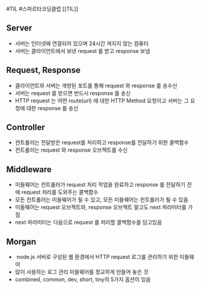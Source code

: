 #TIL #스파르타코딩클럽 [[TIL]]

## Server  
- 서버는 인터넷에 연결되어 있으며 24시간 꺼지지 않는 컴퓨터  
- 서버는 클라이언트에서 보낸 request 를 받고 response 보냄

## Request, Response
- 클라이언트와 서버는 개방된 포트를 통해 request 와 response 를 송수신
- 서버는 request 를 받으면 반드시 response 를 송신
- HTTP request 는 어떤 route(url) 에 대한 HTTP Method 요청이고 서버는 그 요청에 대한 response 를 송신
  
## Controller  
- 컨트롤러는 전달받은 request를 처리하고 response를 전달하기 위한 콜백함수
- 컨트롤러는 request 와 response 오브젝트를 수신
  
## Middleware  
- 미들웨어는 컨트롤러가 request 처리 작업을 완료하고 response 를 전달하기 전에 request 처리를 도와주는 콜백함수
- 모든 컨트롤러는 미들웨어가 될 수 있고, 모든 미들웨어는 컨트롤러가 될 수 있음
- 미들웨어는 request 오브젝트와, response 오브젝트 말고도 next 파라미터를 가짐
- next 파라미터는 다음으로 request 를 처리할 콜백함수를 담고있음

## Morgan
-  node.js 서버로 구성된 웹 환경에서 HTTP request 로그를 관리하기 위한 미들웨어
- 많이 사용하는 로그 관리 미들웨어를 정교하게 만들어 놓은 것
- combined, common, dev, short, tiny의 5가지 옵션이 있음